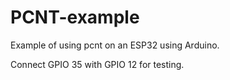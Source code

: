 # PCNT-example

Example of using pcnt on an ESP32 using Arduino.

Connect GPIO 35 with GPIO 12 for testing.
